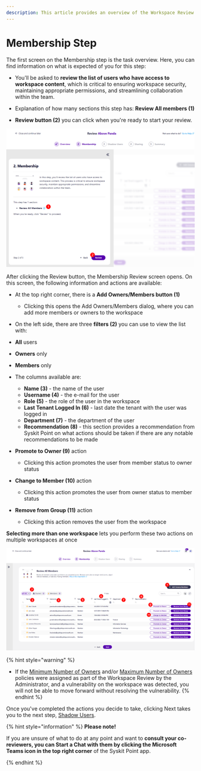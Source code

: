 ```yaml
---
description: This article provides an overview of the Workspace Review Wizard Membership step from a workspace owner's perspective.
---
```


# Membership Step

The first screen on the Membership step is the task overview. Here, you can find information on what is expected of you for this step:

* You'll be asked to **review the list of users who have access to workspace content**, which is critical to ensuring workspace security, maintaining appropriate permissions, and streamlining collaboration within the team. 

* Explanation of how many sections this step has: **Review All members (1)**

* **Review button (2)** you can click when you're ready to start your review.

![Workspace Review - Membership Step - Overview](../../.gitbook/assets/workspace-review-membership-step-overview.png)

After clicking the Review button, the Membership Review screen opens. On this screen, the following information and actions are available:

* At the top right corner, there is a **Add Owners/Members button (1)**
  * Clicking this opens the Add Owners/Members dialog, where you can add more members or owners to the workspace

* On the left side, there are three **filters (2)** you can use to view the list with:
* **All** users 
* **Owners** only 
* **Members** only 

* The columns available are: 
  * **Name (3)** - the name of the user
  * **Username (4)** - the e-mail for the user
  * **Role (5)** - the role of the user in the workspace
  * **Last Tenant Logged In (6)** - last date the tenant with the user was logged in
  * **Department (7)** - the department of the user
  * **Recommendation (8)** - this section provides a recommendation from Syskit Point on what actions should be taken if there are any notable recommendations to be made
* **Promote to Owner (9)** action
  * Clicking this action promotes the user from member status to owner status
* **Change to Member (10)** action
  * Clicking this action promotes the user from owner status to member status
* **Remove from Group (11)** action
  * Clicking this action removes the user from the workspace

**Selecting more than one workspace** lets you perform these two actions on multiple workspaces at once

![Workspace Review - Membership Step](../../.gitbook/assets/workspace-review-membership-step.png)

{% hint style="warning" %}
* If the [Minimum Number of Owners](../resolve-governance-tasks/minimum-number-of-owners.md) and/or [Maximum Number of Owners](../resolve-governance-tasks/maximum-number-of-owners.md) policies were assigned as part of the Workspace Review by the Administrator, and a vulnerability on the workspace was detected, you will not be able to move forward without resolving the vulnerability. 
{% endhint %}

Once you've completed the actions you decide to take, clicking Next takes you to the next step, [Shadow Users](shadow-users-step.md).

{% hint style="information" %}
**Please note!** 

If you are unsure of what to do at any point and want to **consult your co-reviewers, you can Start a Chat with them by clicking the Microsoft Teams icon in the top right corner** of the Syskit Point app. 

{% endhint %}